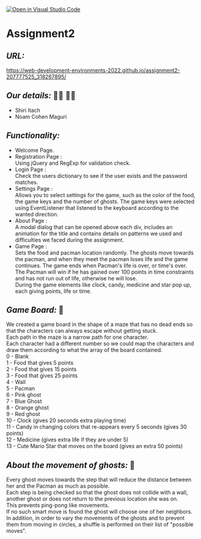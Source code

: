 [![Open in Visual Studio Code](https://classroom.github.com/assets/open-in-vscode-c66648af7eb3fe8bc4f294546bfd86ef473780cde1dea487d3c4ff354943c9ae.svg)](https://classroom.github.com/online_ide?assignment_repo_id=7797938&assignment_repo_type=AssignmentRepo)
# Assignment2
 
## _URL:_
https://web-development-environments-2022.github.io/assignment2-207777525_318267895/

## _Our details:_ :woman_technologist: :woman_technologist:
- Shiri Itach 
- Noam Cohen Maguri 


## _Functionality:_
- Welcome Page.
- Registration Page :  
Using jQuery and RegExp for validation check.
- Login Page :  
Check the users dictionary to see if the user exists and the password matches.
- Settings Page :  
Allows you to select settings for the game, such as the color of the food, the game keys and the number of ghosts. The game keys were selected using EventListener that listened to the keyboard according to the wanted direction. 
- About Page :  
A modal dialog that can be opened above each div, includes an animation for the title and contains details on patterns we used and difficulties we faced during the assignment.
- Game Page :  
Sets the food and pacman location randomly. The ghosts move towards the pacman, and when they meet the pacman loses life and the game continues. The game ends when Pacman's life is over, or time's over. The Pacman will win if he has gained over 100 points in time constraints and has not run out of life, otherwise he will lose.  
During the game elements like clock, candy, medicine and star pop up, each giving points, life or time.

  
## _Game Board:_ :game_die:
We created a game board in the shape of a maze that has no dead ends so that the characters can always escape without getting stuck.  
Each path in the maze is a narrow path for one character.  
Each character had a different number so we could map the characters and draw them according to what the array of the board contained.  
0 - Blank  
1 - Food that gives 5 points  
2 - Food that gives 15 points  
3 - Food that gives 25 points  
4 - Wall  
5 - Pacman  
6 - Pink ghost  
7 - Blue Ghost  
8 - Orange ghost  
9 - Red ghost  
10 - Clock (gives 20 seconds extra playing time)  
11 - Candy in changing colors that re-appears every 5 seconds (gives 30 points)  
12 - Medicine (gives extra life if they are under 5)  
13 - Cute Mario Star that moves on the board (gives an extra 50 points)  

  
## _About the movement of ghosts:_ :ghost:
Every ghost moves towards the step that will reduce the distance between her and the Pacman as much as possible.  
Each step is being checked so that the ghost does not collide with a wall, another ghost or does not return to the previous location she was on.  
This prevents ping-pong like movements.  
If no such smart move is found the ghost will choose one of her neighbors.  
In addition, in order to vary the movements of the ghosts and to prevent them from moving in circles, a shuffle is performed on their list of "possible moves".
